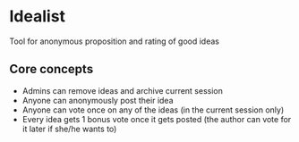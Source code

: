 # Idealist
Tool for anonymous proposition and rating of good ideas

## Core concepts
 - Admins can remove ideas and archive current session
 - Anyone can anonymously post their idea
 - Anyone can vote once on any of the ideas (in the current session only)
 - Every idea gets 1 bonus vote once it gets posted (the author can vote for it later if she/he wants to)
